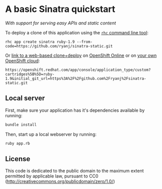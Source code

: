 # A basic Sinatra quickstart 
*With support for serving easy APIs and static content*

To deploy a clone of this application using the [`rhc` command line tool](http://rubygems.org/gems/rhc):

    rhc app create sinatra ruby-1.9 --from-code=https://github.com/ryanj/sinatra-static.git
    
Or [link to a web-based clone+deploy](https://openshift.redhat.com/app/console/application_type/custom?cartridges%5B%5D=ruby-1.9&initial_git_url=https%3A%2F%2Fgithub.com%2Fryanj%2Fsinatra-static.git) on [OpenShift Online](http://OpenShift.com) or on [your own OpenShift cloud](http://openshift.github.io): 

    https://openshift.redhat.com/app/console/application_type/custom?cartridges%5B%5D=ruby-1.9&initial_git_url=https%3A%2F%2Fgithub.com%2Fryanj%2Fsinatra-static.git

## Local server
First, make sure your application has it's dependencies available by running:
```bash
bundle install
```

Then, start up a local webserver by running:

```bash
ruby app.rb
```

## License
This code is dedicated to the public domain to the maximum extent permitted by applicable law, pursuant to CC0 (http://creativecommons.org/publicdomain/zero/1.0/)
